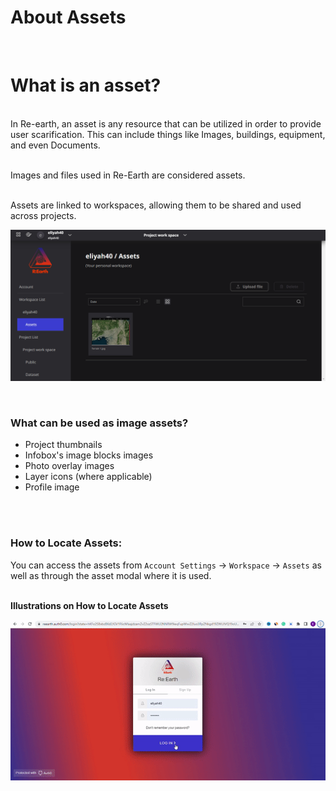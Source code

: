 # About Assets
<br>

# What is an asset?
<br>
In Re-earth, an asset is any resource that can be utilized in order to provide user scarification. This can include things like Images, buildings, equipment, and even Documents.

<br>
<br>

Images and files used in Re-Earth are considered assets.
<br>
<br>

Assets are linked to workspaces, allowing them to be shared and used across projects.
<br>

![Untitled](Idea%20Of%20Assets%20549c746ef5894855854d60bef01da855/Untitled.png)

<br>

### What can be used as image assets?

- Project thumbnails
- Infobox's image blocks images
- Photo overlay images
- Layer icons (where applicable)
- Profile image
<br>
<br>

### How to Locate Assets:

You can access the assets from `Account Settings` -> `Workspace` -> `Assets` as well as through the asset modal where it is used.
<br>
<br>

**Illustrations on How to Locate Assets**

![Untitled](Idea%20Of%20Assets%20549c746ef5894855854d60bef01da855/Untitled.gif)
